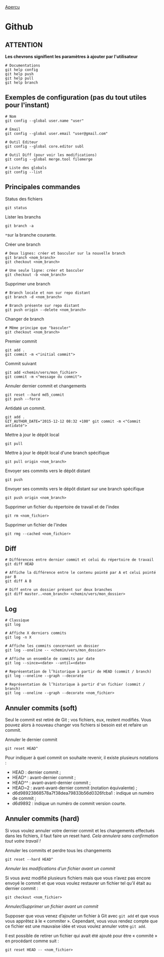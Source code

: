 [Apercu](https://johnnychen01.github.io/PPE/)

# Github

## ATTENTION

**Les chevrons signifient les paramètres à ajouter par l'utilisateur**

```shell
# Documentations
git help config
git help push
git help pull
git help branch
```

## Exemples de configuration (pas du tout utiles pour l'instant)

```shell
# Nom
git config --global user.name "user"

# Email
git config --global user.email "user@gmail.com"

# Outil Editeur
git config --global core.editor subl

# Outil Diff (pour voir les modifications)
git config --global merge.tool filemerge

# Liste des globals
git config --list
```

## Principales commandes

Status des fichiers

```shell
git status
```

Lister les branchs

```shell
git branch -a
```

`*`sur la branche courante.

Créer une branch

```shell
# Deux lignes: créer et basculer sur la nouvelle branch
git branch <nom_branch>
git checkout <nom_branch>

# Une seule ligne: créer et basculer
git checkout -b <nom_branch>
```

Supprimer une branch

```shell
# Branch locale et non sur repo distant
git branch -d <nom_branch>

# Branch présente sur repo distant
git push origin --delete <nom_branch>
```

Changer de branch

```shell
# Même principe que "basculer"
git checkout <nom_branch>
```

Premier commit

```shell
git add .
git commit -m <"initial commit">
```

Commit suivant

```shell
git add <chemin/vers/mon_fichier>
git commit -m <"message du commit">
```

Annuler dernier commit et changements

```shell
git reset --hard md5_commit
git push --force
```

Antidaté un commit.

```shell
git add .
GIT_AUTHOR_DATE="2015-12-12 08:32 +100" git commit -m <"Commit antidaté">
```

Mettre à jour le dépôt local

```shell
git pull
```

Mettre à jour le dépôt local d'une branch spécifique

```shell
git pull origin <nom_branch>
```

Envoyer ses commits vers le dépôt distant

```shell
git push
```

Envoyer ses commits vers le dépôt distant sur une branch spécifique

```shell
git push origin <nom_branch>
```

Supprimer un fichier du répertoire de travail et de l'index

```shell
git rm <nom_fichier>
```

Supprimer un fichier de l'index

```shell
git rmg --cached <nom_fichier>
```

## Diff

```shell
# Différences entre dernier commit et celui du répertoire de travail
git diff HEAD

# Affiche la différence entre le contenu pointé par A et celui pointé par B
git diff A B

# Diff entre un dossier présent sur deux branches
git diff master..<nom_branch> <chemin/vers/mon_dossier>
```

## Log

```shell
# Classique
git log

# Affiche X derniers commits
git log -n X

# Affiche les commits concernant un dossier
git log --oneline -- <chemin/vers/mon_dossier>

# Affiche un ensemble de commits par date
git log --since=<date> --until=<date>

# Représentation de l’historique à partir de HEAD (commit / branch)
git log --oneline --graph --decorate

# Représentation de l’historique à partir d'un fichier (commit / branch)
git log --oneline --graph --decorate <nom_fichier>
```

## Annuler commits (soft)

Seul le commit est retiré de Git ; vos fichiers, eux, restent modifiés. Vous pouvez alors à nouveau changer vos fichiers si besoin est et refaire un commit.

Annuler le dernier commit

```shell
git reset HEAD^
```

Pour indiquer à quel commit on souhaite revenir, il existe plusieurs notations :

* HEAD : dernier commit ;
* HEAD^ : avant-dernier commit ;
* HEAD^^ : avant-avant-dernier commit ;
* HEAD~2 : avant-avant-dernier commit (notation équivalente) ;
* d6d98923868578a7f38dea79833b56d0326fcba1 : indique un numéro de commit ;
* d6d9892 : indique un numéro de commit version courte.

## Annuler commits (hard)

Si vous voulez annuler votre dernier commit et les changements effectués dans les fichiers, il faut faire un reset hard. *Cela annulera sans confirmation tout votre travail !*

Annuler les commits et perdre tous les changements

```shell
git reset --hard HEAD^
```

*Annuler les modifications d’un fichier avant un commit*

Si vous avez modifié plusieurs fichiers mais que vous n’avez pas encore envoyé le commit et que vous voulez restaurer un fichier tel qu’il était au dernier commit :

```shell
git checkout <nom_fichier>
```

*Annuler/Supprimer un fichier avant un commit*

Supposer que vous venez d’ajouter un fichier à Git avec `git add` et que vous vous apprêtez à le « commiter ». Cependant, vous vous rendez compte que ce fichier est une mauvaise idée et vous voulez annuler votre `git add`.

Il est possible de retirer un fichier qui avait été ajouté pour être « commité » en procédant comme suit :

```shell
git reset HEAD -- <nom_fichier>
```
